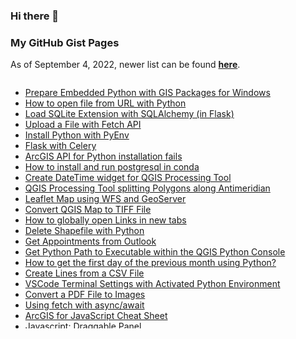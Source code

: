 ### Hi there 👋

### My GitHub Gist Pages

As of September 4, 2022, newer list can be found [**here**](https://gist.github.com/moosetraveller).

<div style="height: 400px; max-height: 400px; overflow-y: scroll;">
  <ul>
    <li>
        <a href="https://gist.github.com/moosetraveller/1261fc849c1cc6019eedcbf929f7b460" target="_bank">Prepare Embedded Python with GIS Packages for Windows</a>
    </li>
    <li>
        <a href="https://gist.github.com/moosetraveller/00d48c25cfb86683b86aa9a4fe571848" target="_bank">How to open file from URL with Python</a>
    </li>
    <li>
        <a href="https://gist.github.com/moosetraveller/b777775747f6929c8a7e780688fdbf68" target="_bank">Load SQLite Extension with SQLAlchemy (in Flask)</a>
    </li>
    <li>
        <a href="https://gist.github.com/moosetraveller/1a137da1ad26efe522f1f608664acc7f" target="_bank">Upload a File with Fetch API</a>
    </li>
    <li>
        <a href="https://gist.github.com/moosetraveller/6d584d872347a67ccd58221b54b22085" target="_bank">Install Python with PyEnv</a>
    </li>
    <li>
        <a href="https://gist.github.com/moosetraveller/05719d808ae19659530227bc97ff6647" target="_bank">Flask with Celery</a>
    </li>
    <li>
        <a href="https://gist.github.com/moosetraveller/dcc0f5bb76a071195b86959b8ab036c8" target="_bank">ArcGIS API for Python installation fails</a>
    </li>
    <li>
        <a href="https://gist.github.com/moosetraveller/690b4df87c1f6f8f234446352a86691d" target="_bank">How to install and run postgresql in conda </a>
    </li>
    <li>
        <a href="https://gist.github.com/moosetraveller/064ab49ec3ec84658a1d15a47eb04136" target="_bank">Create DateTime widget for QGIS Processing Tool</a>
    </li>
    <li>
        <a href="https://gist.github.com/moosetraveller/6e1a117ee86c0df5f4c53bc6cc920d97" target="_bank">QGIS Processing Tool splitting Polygons along Antimeridian</a>
    </li>
    <li>
        <a href="https://gist.github.com/moosetraveller/91194fbad90191e0ffc29e2d193ce618" target="_bank">Leaflet Map using WFS and GeoServer</a>
    </li>
    <li>
        <a href="https://gist.github.com/moosetraveller/640302ab5d0704fd221633251894b45d" target="_bank">Convert QGIS Map to TIFF File</a>
    </li>
    <li>
        <a href="https://gist.github.com/moosetraveller/aefac0f5421d9ceae8b596d5bafaf9de" target="_bank">How to globally open Links in new tabs</a>
    </li>
    <li>
        <a href="https://gist.github.com/moosetraveller/5d0828ab757694102ae4f7085ab004d1" target="_bank">Delete Shapefile with Python</a>
    </li>
    <li>
        <a href="https://gist.github.com/moosetraveller/6b391c69b46580df90fbef01b4d6be9b" target="_bank">Get Appointments from Outlook</a>
    </li>
    <li>
        <a href="https://gist.github.com/moosetraveller/a5b2117db5a9207bcfedf2927d127ce2" target="_bank">Get Python Path to Executable within the QGIS Python Console</a>
    </li>
    <li>
        <a href="https://gist.github.com/moosetraveller/3ebed1c27aa53b24d4b799326c43dae9" target="_bank">How to get the first day of the previous month using Python?</a>
    </li>
    <li>
        <a href="https://gist.github.com/moosetraveller/1d59d334188069f7601c3053864f6f84" target="_bank">Create Lines from a CSV File</a>
    </li>
    <li>
        <a href="https://gist.github.com/moosetraveller/c6b0fa03da700e82488d7aa0f1f8d275" target="_bank">VSCode Terminal Settings with Activated Python Environment</a>
    </li>
    <li>
        <a href="https://gist.github.com/moosetraveller/95d20cd636d0097c4a89f0fe38d0969e" target="_bank">Convert a PDF File to Images</a>
    </li>
    <li>
        <a href="https://gist.github.com/moosetraveller/0f0690da888844a1f736469a68f135a8" target="_bank">Using fetch with async/await</a>
    </li>
    <li>
        <a href="https://gist.github.com/moosetraveller/35e75f04f386e867bc5d812583391340" target="_bank">ArcGIS for JavaScript Cheat Sheet</a>
    </li>
    <li>
        <a href="https://gist.github.com/moosetraveller/1a2c6626e9d12c945f777da4ae4a2040" target="_bank">Javascript: Draggable Panel</a>
    </li>
    <li>
        <a href="https://gist.github.com/moosetraveller/bef1761c3209e2aa1d0ac9804002d73b" target="_bank">Run Jupyter on a Remote Computer</a>
    </li>
    <li>
        <a href="https://gist.github.com/moosetraveller/2ae993107cf6ddca0f08f7db01714792" target="_bank">How to use multiple SSH keys</a>
    </li>
    <li>
        <a href="https://gist.github.com/moosetraveller/c15850e23b1869d17bcdbfcfcb891299" target="_bank">Download Instagram Images with Python and instagram-scraper</a>
    </li>
    <li>
        <a href="https://gist.github.com/moosetraveller/a16388a80ce205eeebd6fc6b492759fa" target="_bank">UnhandledExceptionFilter</a>
    </li>
    <li>
        <a href="https://gist.github.com/moosetraveller/723987931308c9ec63725c14cdcbc3e7" target="_bank">Download and Convert Image to Base64 String</a>
    </li>
    <li>
        <a href="https://gist.github.com/moosetraveller/8b67080a57d3fe068582b33e55c8e6c6" target="_bank">Simple ASP.NET Core HTTP Proxy</a>
    </li>
    <li>
        <a href="https://gist.github.com/moosetraveller/866d993da18a1ba7a246c32903495c43" target="_bank">GIS Development Environment</a>
    </li>
  </ul>
</div>

<!--
**moosetraveller/moosetraveller** is a ✨ _special_ ✨ repository because its `README.md` (this file) appears on your GitHub profile.

Here are some ideas to get you started:

- 🔭 I’m currently working on ...
- 🌱 I’m currently learning ...
- 👯 I’m looking to collaborate on ...
- 🤔 I’m looking for help with ...
- 💬 Ask me about ...
- 📫 How to reach me: ...
- 😄 Pronouns: ...
- ⚡ Fun fact: ...
-->
